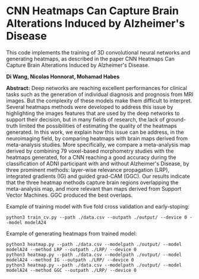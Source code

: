 # CNN Heatmaps Can Capture Brain Alterations Induced by Alzheimer's Disease
This code implements the training of 3D convolutional neural networks and generating heatmaps, as described in the paper CNN Heatmaps Can Capture Brain Alterations Induced by Alzheimer's Disease.

**Di Wang, Nicolas Honnorat, Mohamad Habes**

**Abstract:**
Deep networks are reaching excellent performances for clinical tasks such as the generation of individual diagnosis and prognosis from MRI images. But the complexity of these models make them difficult to interpret. Several heatmaps methods were developed to address this issue by highlighting the images features that are used by the deep networks to support their decision, but in many fields of research, the lack of ground-truth limited the possibilities of estimating the quality of the heatmaps generated. In this work, we explain how this issue can be address, in the neuroimaging field, by comparing heatmaps with brain maps derived from meta-analysis studies. More specifically, we compare a meta-analysis map derived by combining 79 voxel-based morphometry studies with the heatmaps generated, for a CNN reaching a good accuracy during the classification of ADNI participant with and without Alzheimer's Disease, by three prominent methods: layer-wise relevance propagation (LRP), integrated gradients (IG) and guided grad-CAM (GGC). Our results indicate that the three heatmap methods capture brain regions overlapping the meta-analysis map, and more relevant than maps derived from Support Vector Machines. GGC produced the best overlaps.

Example of training model with five fold cross validation and early-stoping: 
```
python3 train_cv.py --path ./data.csv --outpath ./output/ --device 0 --model modelA24
```

Example of generating heatmaps from trained model: 
```
python3 heatmap.py --path ./data.csv --modelpath ./output/ --model modelA24 --method LRP --outpath ./LRP/ --device 0 
python3 heatmap.py --path ./data.csv --modelpath ./output/ --model modelA24 --method IG --outpath ./LRP/ --device 0 
python3 heatmap.py --path ./data.csv --modelpath ./output/ --model modelA24 --method GGC --outpath ./LRP/ --device 0 
```
